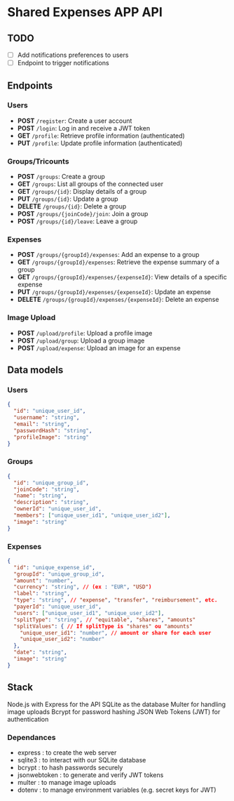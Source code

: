 # Shared Expenses APP API

## TODO

- [ ] Add notifications preferences to users
- [ ] Endpoint to trigger notifications

## Endpoints

### Users

- **POST** `/register`: Create a user account
- **POST** `/login`: Log in and receive a JWT token
- **GET** `/profile`: Retrieve profile information (authenticated)
- **PUT** `/profile`: Update profile information (authenticated)

### Groups/Tricounts

- **POST** `/groups`: Create a group
- **GET** `/groups`: List all groups of the connected user
- **GET** `/groups/{id}`: Display details of a group
- **PUT** `/groups/{id}`: Update a group
- **DELETE** `/groups/{id}`: Delete a group
- **POST** `/groups/{joinCode}/join`: Join a group
- **POST** `/groups/{id}/leave`: Leave a group

### Expenses

- **POST** `/groups/{groupId}/expenses`: Add an expense to a group
- **GET** `/groups/{groupId}/expenses`: Retrieve the expense summary of a group
- **GET** `/groups/{groupId}/expenses/{expenseId}`: View details of a specific expense
- **PUT** `/groups/{groupId}/expenses/{expenseId}`: Update an expense
- **DELETE** `/groups/{groupId}/expenses/{expenseId}`: Delete an expense

### Image Upload

- **POST** `/upload/profile`: Upload a profile image
- **POST** `/upload/group`: Upload a group image
- **POST** `/upload/expense`: Upload an image for an expense

## Data models

### Users

```json
{
  "id": "unique_user_id",
  "username": "string",
  "email": "string",
  "passwordHash": "string",
  "profileImage": "string"
}
```

### Groups

```json
{
  "id": "unique_group_id",
  "joinCode": "string",
  "name": "string",
  "description": "string",
  "ownerId": "unique_user_id",
  "members": ["unique_user_id1", "unique_user_id2"],
  "image": "string"
}
```

### Expenses

```json
{
  "id": "unique_expense_id",
  "groupId": "unique_group_id",
  "amount": "number",
  "currency": "string", // (ex : "EUR", "USD")
  "label": "string",
  "type": "string", // "expense", "transfer", "reimbursement", etc.
  "payerId": "unique_user_id",
  "users": ["unique_user_id1", "unique_user_id2"],
  "splitType": "string", // "equitable", "shares", "amounts"
  "splitValues": { // If splitType is "shares" ou "amounts"
    "unique_user_id1": "number", // amount or share for each user
    "unique_user_id2": "number"
  },
  "date": "string",
  "image": "string"
}

```

## Stack

Node.js with Express for the API
SQLite as the database
Multer for handling image uploads
Bcrypt for password hashing
JSON Web Tokens (JWT) for authentication

### Dependances

- express : to create the web server
- sqlite3 : to interact with our SQLite database
- bcrypt : to hash passwords securely
- jsonwebtoken : to generate and verify JWT tokens
- multer : to manage image uploads
- dotenv : to manage environment variables (e.g. secret keys for JWT)
